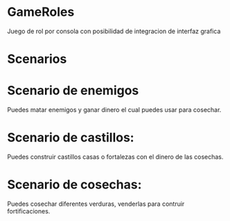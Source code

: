 # GameRoles

Juego de rol por consola con posibilidad de integracion de interfaz grafica

# Scenarios

# Scenario de enemigos
 Puedes matar enemigos y ganar dinero el cual puedes usar para cosechar.
# Scenario de castillos: 
Puedes construir castillos casas o fortalezas con el dinero de las cosechas.
# Scenario de cosechas: 
Puedes cosechar diferentes verduras, venderlas para contruir fortificaciones.
